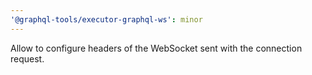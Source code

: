 ```yaml
---
'@graphql-tools/executor-graphql-ws': minor
---
```


Allow to configure headers of the WebSocket sent with the connection request.
